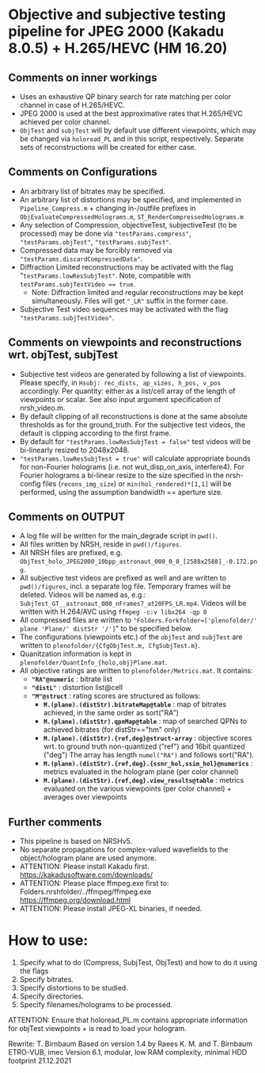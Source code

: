 # Objective and subjective testing pipeline for JPEG 2000 (Kakadu 8.0.5) + H.265/HEVC (HM 16.20)

## Comments on inner workings

- Uses an exhaustive QP binary search for rate matching per color channel in case of H.265/HEVC.
- JPEG 2000 is used at the best approximative rates that H.265/HEVC achieved per color channel.
- `ObjTest` and `subjTest` will by default use different viewpoints, which may be changed via `holoread_PL` and in this script, respectively. Separate sets of reconstructions will be created for either case.


## Comments on Configurations

- An arbitrary list of bitrates may be specified.
- An arbitrary list of distortions may be specified, and implemented in `Pipeline_Compress.m` + changing in-/outfile prefixes in `ObjEvaluateCompressedHolograms.m`, `ST_RenderCompressedHolograms.m`
- Any selection of Compression, objectiveTest, subjectiveTest (to be processed) may be done via `"testParams.compress"`, `"testParams.objTest"`, `"testParams.subjTest"`.
- Compressed data may be forcibly removed via `"testParams.discardCompressedData"`.
- Diffraction Limited reconstructions may be activated with the flag "`testParams.lowResSubjTest"`. Note, compatible with `testParams.subjTestVideo == true`.
  - Note: Diffraction limited and regular reconstructions may be kept simultaneously. Files will get `"_LR"` suffix in the former case.
- Subjective Test video sequences may be activated with the flag `"testParams.subjTestVideo"`.


## Comments on viewpoints and reconstructions wrt. **objTest**, **subjTest**

- Subjective test videos are generated by following a list of viewpoints. Please specify, in `Hsubj: rec_dists, ap_sizes, h_pos, v_pos` accordingly. Per quantity: either as a list/cell array of the length of viewpoints or scalar. See also input argument specification of nrsh_video.m.
- By default clipping of all reconstructions is done at the same absolute thresholds as for the ground_truth. For the subjective test videos, the default is clipping according to the first frame.
- By default for `"testParams.lowResSubjTest = false"` test videos will be bi-linearly resized to 2048x2048.
- `"testParams.lowResSubjTest = true"` will calculate appropriate bounds for non-Fourier holograms (i.e. not wut_disp_on_axis, interfere4). For Fourier holograms a bi-linear resize to the size specified in the nrsh-config files (`recons_img_size`) or `min(hol_rendered)*[1,1]` will be performed, using the assumption bandwidth == aperture size.


## Comments on OUTPUT

- A log file will be written for the main_degrade script in `pwd()`.
- All files written by NRSH, reside in `pwd()/figures`.
- All NRSH files are prefixed, e.g. `ObjTest_holo_JPEG2000_10bpp_astronaut_000_0_0_[2588x2588]_-0.172.png`.
- All subjective test videos are prefixed as well and are written to `pwd()/figures`, incl. a separate log file. Temporary frames will be deleted. Videos will be named as, e.g.: `SubjTest_GT__astronaut_000_nFrames7_at20FPS_LR.mp4`. Videos will be written with H.264/AVC using `ffmpeg -c:v libx264 -qp 0`
- All compressed files are written to `"Folders.Forkfolder=['plenofolder/' plane 'Plane/' distStr '/']`" to be specified below.
- The configurations (viewpoints etc.) of the `objTest` and `subjTest` are written to `plenofolder/{CfgObjTest.m, CfgSubjTest.m}`.
- Quanitzation information is kept in `plenofolder/QuantInfo_{holo,obj}Plane.mat`.
- All objective ratings are written to `plenofolder/Metrics.mat`. It contains:
    - **`"RA"@numeric`** : bitrate list
    - **`"distL"`** : distortion list@cell
    - **`"M"@struct`** : rating scores are structured as follows:
        - **`M.(plane).(distStr).bitrateMap@table`** : map of bitrates achieved, in the same order as sort("RA")
        - **`M.(plane).(distStr).qpnMap@table`** : map of searched QPNs to achieved bitrates (for distStr=="hm" only)
        - **`M.(plane).(distStr).{ref,deg}@struct-array`** : objective scores wrt. to ground truth non-quantized ("ref") and 16bit quantized ("deg") The array has length `numel("RA")` and follows sort("RA").
        - **`M.(plane).(distStr).{ref,deg}.{ssnr_hol,ssim_hol}@numerics`** : metrics evaluated in the hologram plane (per color channel)
        - **`M.(plane).(distStr).{ref,deg}.view_results@table`** : metrics evaluated on the various viewpoints (per color channel) + averages over viewpoints


## Further comments

- This pipeline is based on NRSHv5.
- No separate propagations for complex-valued wavefields to the object/hologram plane are used anymore.
- ATTENTION: Please install Kakadu first.
  https://kakadusoftware.com/downloads/
- ATTENTION: Please place ffmpeg.exe first to: Folders.nrshfolder/../ffmpeg/ffmpeg.exe
  https://ffmpeg.org/download.html
- ATTENTION: Please install JPEG-XL binaries, if needed.


# How to use:

1. Specify what to do (Compress, SubjTest, ObjTest) and how to do it using the flags
2. Specify bitrates.
3. Specify distortions to be studied.
4. Specify directories.
5. Specify filenames/holograms to be processed.

ATTENTION: Ensure that holoread_PL.m contains appropriate information for objTest viewpoints + is read to load your hologram.


Rewrite: T. Birnbaum
Based on version 1.4 by Raees K. M. and T. Birnbaum
ETRO-VUB, imec
Version 6.1, modular, low RAM complexity, minimal HDD footprint
21.12.2021
